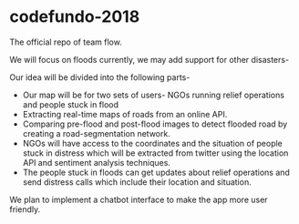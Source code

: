# codefundo-2018
The official repo of team flow.

We will focus on floods currently, we may add support for other disasters-

Our idea will be divided into the following parts-
- Our map will be for two sets of users- NGOs running relief operations and people stuck in flood 
- Extracting real-time maps of roads from an online API.
- Comparing pre-flood and post-flood images to detect flooded road by creating a road-segmentation network.
- NGOs will have access to the coordinates and the situation of people stuck in distress which will be extracted from twitter using the location API and sentiment analysis techniques. 
- The people stuck in floods can get updates about relief operations and send distress calls which include their location and situation.

We plan to implement a chatbot interface to make the app more user friendly.
